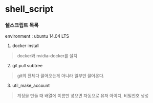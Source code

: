 # shell_script

### 쉘스크립트 목록

environment : ubuntu 14.04 LTS

1. docker install
> docker와 nvidia-docker를 설치

2. git pull subtree
> git의 전체다 끌어오는게 아니라 일부만 끌어온다.

3. util_make_account
> 계정을 만들 때 배열에 이름만 넣으면 자동으로 유저 아이디, 비밀번호 생성
